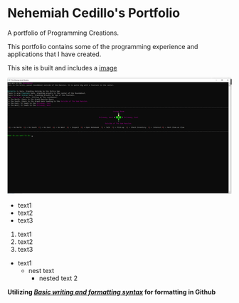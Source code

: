 # Nehemiah Cedillo's Portfolio
A portfolio of Programming Creations.
<p>This portfolio contains some of the programming experience and applications that I have created.</p>

This site is built and includes a [image](https://drive.google.com/file/d/1G25dTG-EjTtI5WNhdig4e6CvWlbrohBi/view?usp=share_link)

![Imaginig](TheMissingJewel_Image1.png)

- text1
- text2
- text3

1. text1
2. text2
3. text3

* text1
  * nest text
    * nested text 2
<!-- A Comment -->


**Utilizing _[Basic writing and formatting syntax](https://docs.github.com/en/get-started/writing-on-github/getting-started-with-writing-and-formatting-on-github/basic-writing-and-formatting-syntax)_ for formatting in Github**
